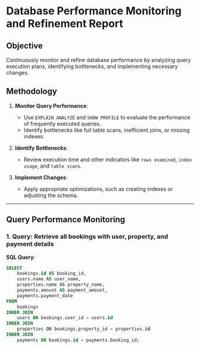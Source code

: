 # Database Performance Monitoring and Refinement Report

## Objective
Continuously monitor and refine database performance by analyzing query execution plans, identifying bottlenecks, and implementing necessary changes.

## Methodology
1. **Monitor Query Performance**:
   - Use `EXPLAIN ANALYZE` and `SHOW PROFILE` to evaluate the performance of frequently executed queries.
   - Identify bottlenecks like full table scans, inefficient joins, or missing indexes.

2. **Identify Bottlenecks**:
   - Review execution time and other indicators like `rows examined`, `index usage`, and `table scans`.

3. **Implement Changes**:
   - Apply appropriate optimizations, such as creating indexes or adjusting the schema.

---

## Query Performance Monitoring

### **1. Query: Retrieve all bookings with user, property, and payment details**

**SQL Query**:
```sql
SELECT 
    bookings.id AS booking_id,
    users.name AS user_name,
    properties.name AS property_name,
    payments.amount AS payment_amount,
    payments.payment_date
FROM 
    bookings
INNER JOIN 
    users ON bookings.user_id = users.id
INNER JOIN 
    properties ON bookings.property_id = properties.id
INNER JOIN 
    payments ON bookings.id = payments.booking_id;

